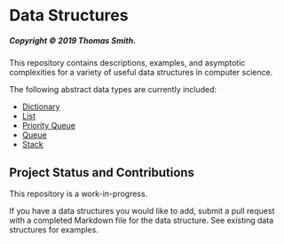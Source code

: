 # Data Structures
##### Copyright © 2019 Thomas Smith.
This repository contains descriptions, examples, and asymptotic complexities for
a variety of useful data structures in computer science.

The following abstract data types are currently included:
 - [Dictionary](./dictionary.md)
 - [List](./list.md)
 - [Priority Queue](./priorityQueue.md)
 - [Queue](./queue.md)
 - [Stack](./stack.md)

## Project Status and Contributions
This repository is a work-in-progress.

If you have a data structures you would like to add, submit a pull request with
a completed Markdown file for the data structure. See existing data structures
for examples.
